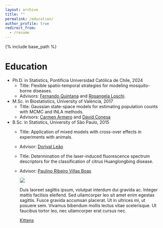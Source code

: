 ```yaml
---
layout: archive
title: ""
permalink: /education/
author_profile: true
redirect_from:
  - /resume
---
```


{% include base_path %}

Education
======
* Ph.D. in Statistics, Pontificia Universidad Católica de Chile, 2024
  * Title: Flexible spatio-temporal strategies for modeling mosquito-borne diseases.
  * Advisors: [Fernando Quintana](http://www.mat.uc.cl/~quintana/) and [Rosangela Loschi](https://www.est.ufmg.br/~loschi/).
* M.Sc. in Biostatistics, University of València, 2017
  * Title: Gaussian state-space models for estimating population counts with MCMC and INLA methods.
  * Advisors: [Carmen Armero](https://www.uv.es/armero/) and [David Conesa](https://www.uv.es/conesa/)
* B.Sc. in Statistics, University of São Paulo, 2015
  * Title: Application of mixed models with cross-over effects in experiments with animals.
  * Advisor: [Dorival Leão](https://www.estatcamp.com/equipe-estatcamp)
  * Title: Determination of the laser-induced fluorescence spectrum descriptors for the classification of citrus Huanglongbing disease.
  * Advisor: [Paulino Ribeiro Villas Boas](https://www.embrapa.br/equipe/-/empregado/349077/paulino-ribeiro-villas-boas)
 
    <div class="two-col">
    <div id="first-col" class="column">
        <img src="http://placekitten.com/g/200/300" />
    </div>
    <div id="second-col" class="column">
        <p>Duis laoreet sagittis ipsum, volutpat interdum dui gravida ac. Integer mattis facilisis eleifend. Sed ullamcorper leo sit amet enim egestas sagittis. Fusce gravida accumsan placerat. Ut in ultrices mi, ut posuere sem. Vivamus bibendum mollis lectus vitae scelerisque. Ut faucibus tortor leo, nec ullamcorper erat cursus nec.</p>
        <p><a href="#">Kittens</a></p>
    </div>
</div>
